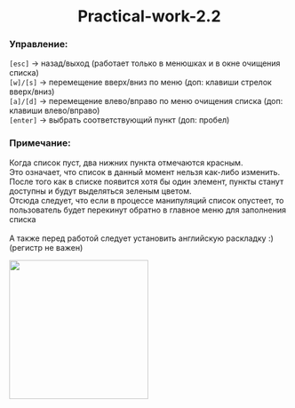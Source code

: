 <h1 align="center"> Practical-work-2.2</h1>

<h3>Управление:</h3>
<p>
  <code>[esc]</code> -> назад/выход (работает только в менюшках и в окне очищения списка) <br>
  <code>[w]/[s]</code> -> перемещение вверх/вниз по меню (доп: клавиши стрелок вверх/вниз) <br>
  <code>[a]/[d]</code> -> перемещение влево/вправо по меню очищения списка (доп: клавиши влево/вправо) <br>
  <code>[enter]</code> -> выбрать соответствующий пункт (доп: пробел) <br>
</p>
<h3>Примечание:</h3>

<p>
  Когда список пуст, два нижних пункта отмечаются красным.<br>
  Это означает, что список в данный момент нельзя как-либо изменить.<br>
  После того как в списке появится хотя бы один элемент, пункты станут доступны и будут выделяться зеленым цветом.<br>
  Отсюда следует, что если в процессе манипуляций список опустеет, то пользователь будет перекинут обратно в главное меню для заполнения списка<br><br>
  А также перед работой следует установить английскую раскладку :) (регистр не важен)
</p>

<img src="https://psv4.userapi.com/c536132/u82712113/docs/d45/bf64ed830fda/pngegg_1.png?extra=Rat405wBZq4whdSpPfaU3y0gIVfWP82iWDq5ioqEVyQoVvBDPo8nn8e6zZZN85DfLWfNn7zPNoAtCRBrmtVCZOL7SQBdKEY_C733LBHCXC-H3R68KRKLCJM3vhEcEwvdceaomC70R6ziVK7McL-PdY0" width="250" height="250">
